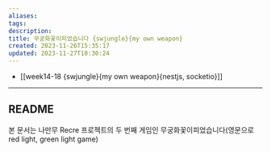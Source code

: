```yaml
---
aliases: 
tags: 
description:
title: 무궁화꽃이피었습니다 {swjungle}{my own weapon}
created: 2023-11-26T15:35:17
updated: 2023-11-27T10:30:24
---
```

- [[week14-18 {swjungle}{my own weapon}{nestjs, socketio}]]
___

## README

본 문서는 나만무 Recre 프로젝트의 두 번째 게임인 무궁화꽃이피었습니다(영문으로 red light, green light game)
